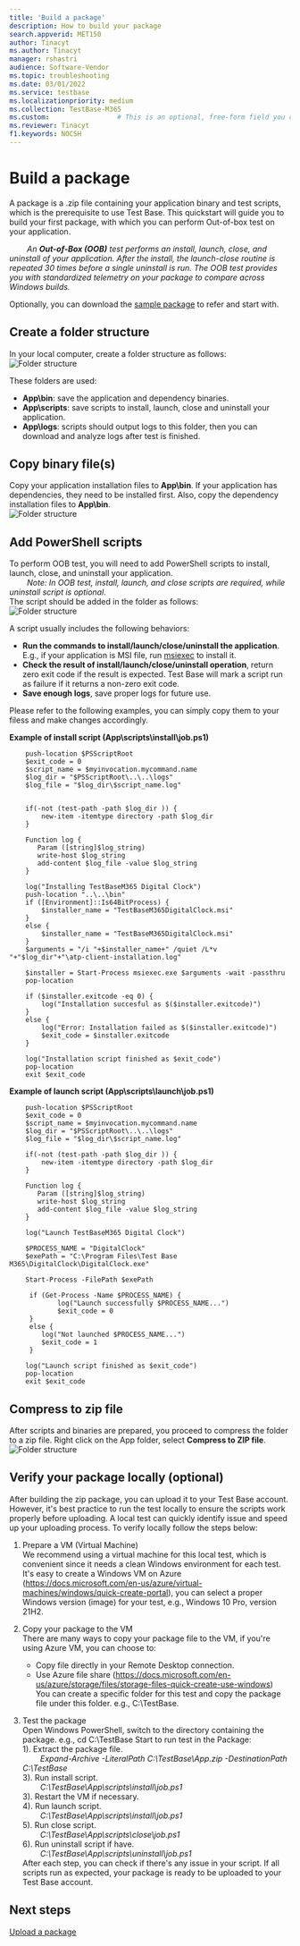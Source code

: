 ```yaml
---
title: 'Build a package'
description: How to build your package
search.appverid: MET150
author: Tinacyt
ms.author: Tinacyt
manager: rshastri
audience: Software-Vendor
ms.topic: troubleshooting
ms.date: 03/01/2022
ms.service: testbase
ms.localizationpriority: medium
ms.collection: TestBase-M365
ms.custom:                 # This is an optional, free-form field you can use to define your own collection of articles. If you have more than one value, format as a bulleted list. This field truncates to something like 144 characters (inclusive of spaces) so keep it short.
ms.reviewer: Tinacyt
f1.keywords: NOCSH
---
```


# Build a package
A package is a .zip file containing your application binary and test scripts, which is the prerequisite to use Test Base. This quickstart will guide you to build your first package, with which you can perform Out-of-box test on your application. 

&nbsp;&nbsp;&nbsp;&nbsp;&nbsp;&nbsp;&nbsp;&nbsp;*An **Out-of-Box (OOB)** test performs an install, launch, close, and uninstall of your application. After the install, the launch-close routine is repeated 30 times before a single uninstall is run. The OOB test provides you with standardized telemetry on your package to compare across Windows builds.*
    
Optionally, you can download the  [sample package](https://aka.ms/testbase-sample-package) to refer and start with. 

## Create a folder structure 

In your local computer, create a folder structure as follows:<br> 
![Folder structure](Media/BuildPackage1.png)

These folders are used:
* **App\bin**: save the application and dependency binaries.<br> 
* **App\scripts**: save scripts to install, launch, close and uninstall your application.<br> 
* **App\logs**: scripts should output logs to this folder, then you can download and analyze logs after test is finished.<br> 

## Copy binary file(s)
Copy your application installation files to **App\bin**. If your application has dependencies, they need to be installed first. Also, copy the dependency installation files to **App\bin**.<br> 
![Folder structure](Media/BuildPackage2.png)

## Add PowerShell scripts
To perform OOB test, you will need to add PowerShell scripts to install, launch, close, and uninstall your application. <br> 
&nbsp;&nbsp;&nbsp;&nbsp;&nbsp;&nbsp;&nbsp;&nbsp;*Note: In OOB test, install, launch, and close scripts are required, while uninstall script is optional*.<br>
The script should be added in the folder as follows:<br> 
![Folder structure](Media/BuildPackage3.png)

A script usually includes the following behaviors:<br> 
-	**Run the commands to install/launch/close/uninstall the application**. E.g., if your application is MSI file, run [msiexec](https://docs.microsoft.com/en-us/windows-server/administration/windows-commands/msiexec) to install it. <br> 
-	**Check the result of install/launch/close/uninstall operation**, return zero exit code if the result is expected. Test Base will mark a script run as failure if it returns a non-zero exit code.<br> 
-	**Save enough logs**, save proper logs for future use.<br> 

Please refer to the following examples, you can simply copy them to your filess and make changes accordingly. <br>

**Example of install script (App\scripts\install\job.ps1)**

        push-location $PSScriptRoot
        $exit_code = 0
        $script_name = $myinvocation.mycommand.name
        $log_dir = "$PSScriptRoot\..\..\logs"
        $log_file = "$log_dir\$script_name.log"


        if(-not (test-path -path $log_dir )) {
            new-item -itemtype directory -path $log_dir
        }

        Function log {
           Param ([string]$log_string)
           write-host $log_string
           add-content $log_file -value $log_string
        }

        log("Installing TestBaseM365 Digital Clock")
        push-location "..\..\bin"
        if ([Environment]::Is64BitProcess) {
            $installer_name = "TestBaseM365DigitalClock.msi"
        }
        else {
            $installer_name = "TestBaseM365DigitalClock.msi"
        }
        $arguments = "/i "+$installer_name+" /quiet /L*v "+"$log_dir"+"\atp-client-installation.log"

        $installer = Start-Process msiexec.exe $arguments -wait -passthru
        pop-location

        if ($installer.exitcode -eq 0) {
            log("Installation succesful as $($installer.exitcode)")
        }
        else {
            log("Error: Installation failed as $($installer.exitcode)")
            $exit_code = $installer.exitcode
        }

        log("Installation script finished as $exit_code")
        pop-location
        exit $exit_code

**Example of launch script (App\scripts\launch\job.ps1)**

        push-location $PSScriptRoot
        $exit_code = 0
        $script_name = $myinvocation.mycommand.name
        $log_dir = "$PSScriptRoot\..\..\logs"
        $log_file = "$log_dir\$script_name.log"

        if(-not (test-path -path $log_dir )) {
            new-item -itemtype directory -path $log_dir
        }

        Function log {
           Param ([string]$log_string)
           write-host $log_string
           add-content $log_file -value $log_string
        }

        log("Launch TestBaseM365 Digital Clock")

        $PROCESS_NAME = "DigitalClock"
        $exePath = "C:\Program Files\Test Base M365\DigitalClock\DigitalClock.exe"

        Start-Process -FilePath $exePath

         if (Get-Process -Name $PROCESS_NAME) {
                log("Launch successfully $PROCESS_NAME...") 
                $exit_code = 0
         }
         else {
            log("Not launched $PROCESS_NAME...") 
            $exit_code = 1
         }

        log("Launch script finished as $exit_code")
        pop-location
        exit $exit_code 


## Compress to zip file
After scripts and binaries are prepared, you proceed to compress the folder to a zip file. Right click on the App folder, select **Compress to ZIP file**.<br>
![Folder structure](Media/BuildPackage4.png)


## Verify your package locally (optional)
After building the zip package, you can upload it to your Test Base account. <br>
However, it's best practice to run the test locally to ensure the scripts work properly before uploading. A local test can quickly identify issue and speed up your uploading process. To verify locally follow the steps below:<br>
1.	Prepare a VM (Virtual Machine)<br>
    We recommend using a virtual machine for this local test, which is convenient since it needs a clean Windows environment for each test. It's easy to create a Windows VM on Azure (https://docs.microsoft.com/en-us/azure/virtual-machines/windows/quick-create-portal), you can select a proper Windows version (image) for your test, e.g., Windows 10 Pro, version 21H2.<br>

2.	Copy your package to the VM<br>
    There are many ways to copy your package file to the VM, if you're using Azure VM, you can choose to:
     - 	Copy file directly in your Remote Desktop connection. <br>
     -	Use Azure file share (https://docs.microsoft.com/en-us/azure/storage/files/storage-files-quick-create-use-windows) <br>
    You can create a specific folder for this test and copy the package file under this folder. e.g., C:\TestBase.<br>
3.	Test the package<br>
    Open Windows PowerShell, switch to the directory containing the package. e.g., cd C:\TestBase Start to run test in the Package:<br>
    1).  Extract the package file.<br>
        &nbsp;&nbsp;&nbsp;&nbsp;&nbsp;&nbsp;&nbsp;&nbsp;*Expand-Archive -LiteralPath C:\TestBase\App.zip -DestinationPath C:\TestBase*<br>
    3).  Run install script.<br>
        &nbsp;&nbsp;&nbsp;&nbsp;&nbsp;&nbsp;&nbsp;&nbsp;*C:\TestBase\App\scripts\install\job.ps1*<br>
    3).  Restart the VM if necessary.<br>
    4).  Run launch script.<br>
        &nbsp;&nbsp;&nbsp;&nbsp;&nbsp;&nbsp;&nbsp;&nbsp;*C:\TestBase\App\scripts\install\job.ps1*<br>
    5).  Run close script.<br>
        &nbsp;&nbsp;&nbsp;&nbsp;&nbsp;&nbsp;&nbsp;&nbsp;*C:\TestBase\App\scripts\close\job.ps1*<br>
    6).  Run uninstall script if have.<br>
        &nbsp;&nbsp;&nbsp;&nbsp;&nbsp;&nbsp;&nbsp;&nbsp;*C:\TestBase\App\scripts\uninstall\job.ps1*<br>
    After each step, you can check if there's any issue in your script. If all scripts run as expected, your package is ready to be uploaded to your Test Base account.


## Next steps
[Upload a package](https://docs.microsoft.com/en-us/microsoft-365/test-base/uploadapplication)

 
